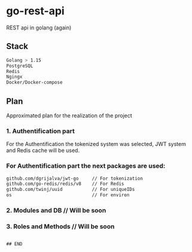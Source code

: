 # go-rest-api
REST api in golang (again)

## Stack
```bash
Golang > 1.15
PostgreSQL
Redis
Ngingx
Docker/Docker-compose
```

## Plan

Approximated plan for the realization of the project

### 1. Authentification part
For the Authentification the tokenized system was selected, JWT system and Redis cache will be used. 

### For Authentification part the next packages are used: 
```bash
github.com/dgrijalva/jwt-go     // For tokenization
github.com/go-redis/redis/v8    // For Redis 
github.com/twinj/uuid           // For uniqueIDs
os                              // For environ
```

### 2. Modules and DB // Will be soon
### 3. Roles and Methods // Will be soon
```

## END